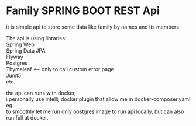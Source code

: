 Family SPRING BOOT REST Api
====================

it is simple api to store some data like family by names and its members

The api is using libraries:\
Spring Web\
Spring Data JPA\
Flyway\
Postgres\
Thymeleaf <-- only to call custom error page\
Junit5\
etc.

the api can runs with docker,\
i personally use intellij docker plugin that allow me in docker-composer.yaml eg.\
to smoothly let me run only postgres image to run api locally, but can also run full at docker.
